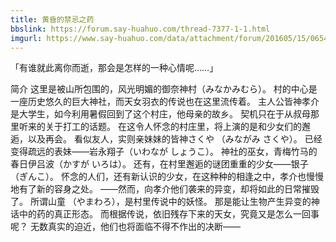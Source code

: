 ```yaml
---
title: 黄昏的禁忌之药
bbslink: https://forum.say-huahuo.com/thread-7377-1-1.html
imgurl: https://www.say-huahuo.com/data/attachment/forum/201605/15/065418xtjyc2yezfcy2fjx.png
---
```


「有谁就此离你而逝，那会是怎样的一种心情呢……」

简介 这里是被山所包围的，风光明媚的御奈神村（みなかみむら）。
村的中心是一座历史悠久的巨大神社，而天女羽衣的传说也在这里流传着。
主人公皆神孝介是大学生，如今利用暑假回到了这个村庄，他母亲的故乡。
契机只在于从叔母那里听来的关于打工的话题。
在这令人怀念的村庄里，将上演的是和少女们的邂逅，以及再会。
看似友人，实则亲妹妹的皆神さくや （みながみ さくや）。
已经变得疏远的表妹——岩永翔子（いわなが しょうこ）。
神社的巫女，青梅竹马的春日伊吕波（かすが いろは）。
还有，在村里邂逅的谜团重重的少女——银子 （ぎんこ）。
怀念的人们，还有新认识的少女，在这种种的相逢之中，孝介也慢慢地有了新的容身之处。
——然而，向孝介他们袭来的异变，却将如此的日常摧毁了。
所谓山童 （やまわろ），是村里传说中的妖怪。
那是能让生物产生异变的神话中的药的真正形态。
而根据传说，依旧残存下来的天女，究竟又是怎么一回事呢？
无数真实的迫近，他们也将面临不得不作出的决断——<!--more-->
